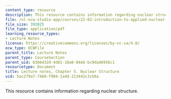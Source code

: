 ```yaml
---
content_type: resource
description: This resource contains information regarding nuclear structure.
file: /ol-ocw-studio-app/courses/22-02-introduction-to-applied-nuclear-physics-spring-2012/5ac279a77468f9041a4d213442c3cb6a_MIT22_02S12_lec_ch5.pdf
file_size: 392025
file_type: application/pdf
learning_resource_types:
- Lecture Notes
license: https://creativecommons.org/licenses/by-nc-sa/4.0/
ocw_type: OCWFile
parent_title: Lecture Notes
parent_type: CourseSection
parent_uid: 6366432d-4d81-18a0-84eb-bc9da46956c1
resourcetype: Document
title: Lecture notes, Chapter 5. Nuclear Structure
uid: 5ac279a7-7468-f904-1a4d-213442c3cb6a
---
```

This resource contains information regarding nuclear structure.